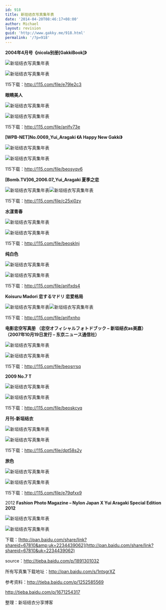 ```yaml
---
id: 918
title: 新垣结衣写真集年表
date: '2014-04-20T08:46:17+08:00'
author: Michael
layout: revision
guid: 'http://www.gakky.me/918.html'
permalink: '/?p=918'
---
```


**2004年4月号《nicola别册\[GakkiBook\]》**

<span class="text-img-holder">![新垣结衣写真集年表](http://www.yui-aragaki.org/wp-content/uploads/img/B4BB6AD689F6F997AF4A5B0ACE5E7EFD_B500_900_500_691.jpeg)</span>

<span class="text-img-holder">![新垣结衣写真集年表](http://www.yui-aragaki.org/wp-content/uploads/img/FD49B01BD1781B1015092FE6EAE0D141_B500_900_500_691.jpeg)</span>

115下载：<http://115.com/file/e79le2c3>

**眼睛美人**

<span class="text-img-holder">![新垣结衣写真集年表](http://www.yui-aragaki.org/wp-content/uploads/img/EE8AE8A30D090BADE7877F2DC334C870_B500_900_500_709.jpeg)</span>

<span class="text-img-holder">![新垣结衣写真集年表](http://www.yui-aragaki.org/wp-content/uploads/img/BBC5DF71DF66770F56690B5B42858C72_B500_900_500_709.jpeg)</span>

115下载：<http://115.com/file/anlfv73e>

**\[WPB-NET\]No.0069\_Yui\_Aragaki 《A Happy New Gakki》**

<span class="text-img-holder">![新垣结衣写真集年表](http://www.yui-aragaki.org/wp-content/uploads/img/1A0F2E0475E3CF1D30D7B06BBDA1A6B0_B500_900_500_375.jpeg)</span>

<span class="text-img-holder">![新垣结衣写真集年表](http://www.yui-aragaki.org/wp-content/uploads/img/BD68E4B1379C4165FBCA75C7BCFA8351_B500_900_500_679.jpeg)</span>

115下载：<http://115.com/file/beosyqv6>

**\[Bomb.TV\]06\_2006.07\_Yui\_Aragaki 夏季之恋**

<span class="text-img-holder">![新垣结衣写真集年表](http://www.yui-aragaki.org/wp-content/uploads/img/E2D999C139AD73BBAE25B064355EE192_B500_900_300_300.jpeg)</span><span class="text-img-holder">![新垣结衣写真集年表](http://www.yui-aragaki.org/wp-content/uploads/img/24B80D9735D4F01244A92D9687834611_B500_900_500_679.jpeg)</span>

115下载：<http://115.com/file/c25xj0zy>

**水漾青春**

<span class="text-img-holder">![新垣结衣写真集年表](http://www.yui-aragaki.org/wp-content/uploads/img/512071701E2F9B08F3F431C26ED58A6A_B500_900_500_627.jpeg)</span>

<span class="text-img-holder">![新垣结衣写真集年表](http://www.yui-aragaki.org/wp-content/uploads/img/3A3B7B18C2993056ABFCD93B4A47FA79_B500_900_500_640.jpeg)</span>

115下载：<http://115.com/file/beosklnj>

**纯白色**

<span class="text-img-holder">![新垣结衣写真集年表](http://www.yui-aragaki.org/wp-content/uploads/img/1A9C3CB555F169616A9AD77F2C9D7CBD_B500_900_500_605.jpeg)</span>

<span class="text-img-holder">![新垣结衣写真集年表](http://www.yui-aragaki.org/wp-content/uploads/img/7378BEFFA3A652643CD60FF47F8AF126_B500_900_500_352.jpeg)</span>

115下载：<http://115.com/file/anlfxds4>

**Koisuru Madori 恋するマドリ 恋爱格局**

<span class="text-img-holder">![新垣结衣写真集年表](http://www.yui-aragaki.org/wp-content/uploads/img/8624030783338FE945E168B66E2E6044_B500_900_500_699.jpeg)</span><span class="text-img-holder">![新垣结衣写真集年表](http://www.yui-aragaki.org/wp-content/uploads/img/4EE451ED096A7923F73EAAE9B621FE03_B500_900_500_699.jpeg)</span>

115下载：<http://115.com/file/anlfxnho>

**电影恋空写真册 （恋空オフィシャルフォトドブック – 新垣结衣as美嘉） （2007年10月19日发行 – 东京ニュース通信社）**

<span class="text-img-holder">![新垣结衣写真集年表](http://www.yui-aragaki.org/wp-content/uploads/img/5B78E3FFD5EB7B0C834E4CC56DF86759_B500_900_500_652.jpeg)</span>

<span class="text-img-holder">![新垣结衣写真集年表](http://www.yui-aragaki.org/wp-content/uploads/img/D19D45D004E8074053C74B32CA52245D_B500_900_500_693.jpeg)</span>

115下载：<http://115.com/file/beosrrsq>

**2009 No.7 T**

<span class="text-img-holder">![新垣结衣写真集年表](http://www.yui-aragaki.org/wp-content/uploads/img/9CE1531472FF1DDF355408CB6EEE5421_B500_900_500_663.jpeg)</span>

<span class="text-img-holder">![新垣结衣写真集年表](http://www.yui-aragaki.org/wp-content/uploads/img/330D9706ED59DEC09FCB1841D3B8D95C_B500_900_500_684.jpeg)</span>

115下载：<http://115.com/file/beoskcyq>

**月刊-新垣结衣**

<span class="text-img-holder">![新垣结衣写真集年表](http://www.yui-aragaki.org/wp-content/uploads/img/F2FA7A1A9BEA15CC387E935BE83BDB4A_B500_900_500_711.jpeg)</span>

<span class="text-img-holder">![新垣结衣写真集年表](http://www.yui-aragaki.org/wp-content/uploads/img/78D86D674B83D58E9716F371046F0328_B500_900_500_711.jpeg)</span>

115下载：<http://115.com/file/dpt58s2y>

**旅色**

<span class="text-img-holder">![新垣结衣写真集年表](http://www.yui-aragaki.org/wp-content/uploads/img/6595FAD96A1FB6BAD7581EA0DCBE180C_B500_900_424_598.jpeg)</span>

<span class="text-img-holder">![新垣结衣写真集年表](http://www.yui-aragaki.org/wp-content/uploads/img/086704218131ACCE0509B701C9F40DF8_B500_900_500_353.jpeg)</span>

115下载：<http://115.com/file/e79qfxx9>

2012  **Fashion Photo Magazine – Nylon Japan X Yui Aragaki Special Edition 2012**

<span class="text-img-holder">![新垣结衣写真集年表](http://www.yui-aragaki.org/wp-content/uploads/img/857522938750666BBB87B1E146045602_B500_900_500_626.jpeg)</span>

<span class="text-img-holder">![新垣结衣写真集年表](http://www.yui-aragaki.org/wp-content/uploads/img/E3DAFF1396FACDB2A948DFD761D55C96_B500_900_500_649.jpeg)</span>

下载：[http://pan.baidu.com/share/link?shareid=67810&amp;uk=2234439062](http://pan.baidu.com/share/link?shareid=67810&uk=2234439062)

source：<http://tieba.baidu.com/p/1891301032>

所有写真集下载地址：<http://pan.baidu.com/s/1ntsgrXZ>

参考资料：<http://tieba.baidu.com/p/1252585569>

<http://tieba.baidu.com/p/1671254317>

整理：新垣结衣分享博客